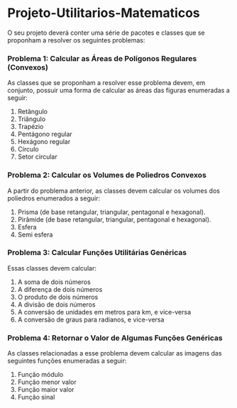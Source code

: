 # Projeto-Utilitarios-Matematicos
O seu projeto deverá conter uma série de pacotes e classes que se proponham a resolver os seguintes problemas:

### Problema 1: Calcular as Áreas de Polígonos Regulares (Convexos)

As classes que se proponham a resolver esse problema devem, em conjunto, possuir uma forma de calcular as áreas das figuras enumeradas a seguir:

1. Retângulo 
2. Triângulo
3. Trapézio
4. Pentágono regular
5. Hexágono regular
6. Círculo
7. Setor circular

### Problema 2: Calcular os Volumes de Poliedros Convexos

A partir do problema anterior, as classes devem calcular os volumes dos poliedros enumerados a seguir:

1. Prisma (de base retangular, triangular, pentagonal e hexagonal).
2. Pirâmide (de base retangular, triangular, pentagonal e hexagonal).
3. Esfera
4. Semi esfera

### Problema 3: Calcular Funções Utilitárias Genéricas

Essas classes devem calcular:

1. A soma de dois números
2. A diferença de dois números
3. O produto de dois números
4. A divisão de dois números
5. A conversão de unidades em metros para km, e vice-versa
6. A conversão de graus para radianos, e vice-versa

### Problema 4: Retornar o Valor de Algumas Funções Genéricas

As classes relacionadas a esse problema devem calcular as imagens das seguintes funções enumeradas a seguir:

1. Função módulo
2. Função menor valor
3. Função maior valor
4. Função sinal
